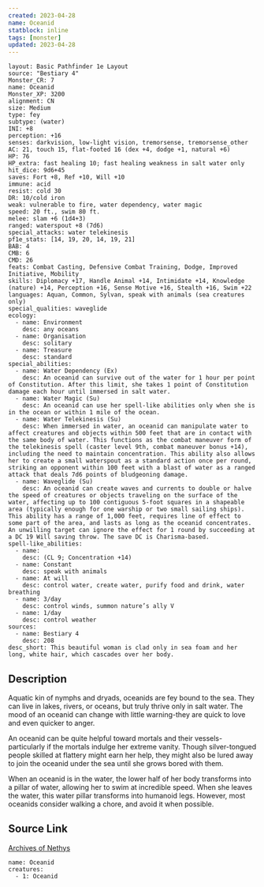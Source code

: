 ```yaml
---
created: 2023-04-28
name: Oceanid
statblock: inline
tags: [monster]
updated: 2023-04-28
---
```

```statblock
layout: Basic Pathfinder 1e Layout
source: "Bestiary 4"
Monster_CR: 7
name: Oceanid
Monster_XP: 3200
alignment: CN
size: Medium
type: fey
subtype: (water)
INI: +8
perception: +16
senses: darkvision, low-light vision, tremorsense, tremorsense_other
AC: 21, touch 15, flat-footed 16 (dex +4, dodge +1, natural +6)
HP: 76
HP_extra: fast healing 10; fast healing weakness in salt water only
hit_dice: 9d6+45
saves: Fort +8, Ref +10, Will +10
immune: acid
resist: cold 30
DR: 10/cold iron
weak: vulnerable to fire, water dependency, water magic
speed: 20 ft., swim 80 ft.
melee: slam +6 (1d4+3)
ranged: waterspout +8 (7d6)
special_attacks: water telekinesis
pf1e_stats: [14, 19, 20, 14, 19, 21]
BAB: 4
CMB: 6
CMD: 26
feats: Combat Casting, Defensive Combat Training, Dodge, Improved Initiative, Mobility
skills: Diplomacy +17, Handle Animal +14, Intimidate +14, Knowledge (nature) +14, Perception +16, Sense Motive +16, Stealth +16, Swim +22
languages: Aquan, Common, Sylvan, speak with animals (sea creatures only)
special_qualities: waveglide
ecology:
  - name: Environment
    desc: any oceans
  - name: Organisation
    desc: solitary
  - name: Treasure
    desc: standard
special_abilities:
  - name: Water Dependency (Ex)
    desc: An oceanid can survive out of the water for 1 hour per point of Constitution. After this limit, she takes 1 point of Constitution damage each hour until immersed in salt water.
  - name: Water Magic (Su)
    desc: An oceanid can use her spell-like abilities only when she is in the ocean or within 1 mile of the ocean.
  - name: Water Telekinesis (Su)
    desc: When immersed in water, an oceanid can manipulate water to affect creatures and objects within 500 feet that are in contact with the same body of water. This functions as the combat maneuver form of the telekinesis spell (caster level 9th, combat maneuver bonus +14), including the need to maintain concentration. This ability also allows her to create a small waterspout as a standard action once per round, striking an opponent within 100 feet with a blast of water as a ranged attack that deals 7d6 points of bludgeoning damage.
  - name: Waveglide (Su)
    desc: An oceanid can create waves and currents to double or halve the speed of creatures or objects traveling on the surface of the water, affecting up to 100 contiguous 5-foot squares in a shapeable area (typically enough for one warship or two small sailing ships). This ability has a range of 1,000 feet, requires line of effect to some part of the area, and lasts as long as the oceanid concentrates. An unwilling target can ignore the effect for 1 round by succeeding at a DC 19 Will saving throw. The save DC is Charisma-based.
spell-like_abilities:
  - name:
    desc: (CL 9; Concentration +14)
  - name: Constant
    desc: speak with animals
  - name: At will
    desc: control water, create water, purify food and drink, water breathing
  - name: 3/day
    desc: control winds, summon nature’s ally V
  - name: 1/day
    desc: control weather
sources:
  - name: Bestiary 4
    desc: 208
desc_short: This beautiful woman is clad only in sea foam and her long, white hair, which cascades over her body.
```
## Description
Aquatic kin of nymphs and dryads, oceanids are fey bound to the sea. They can live in lakes, rivers, or oceans, but truly thrive only in salt water. The mood of an oceanid can change with little warning-they are quick to love and even quicker to anger.

An oceanid can be quite helpful toward mortals and their vessels-particularly if the mortals indulge her extreme vanity. Though silver-tongued people skilled at flattery might earn her help, they might also be lured away to join the oceanid under the sea until she grows bored with them.

When an oceanid is in the water, the lower half of her body transforms into a pillar of water, allowing her to swim at incredible speed. When she leaves the water, this water pillar transforms into humanoid legs. However, most oceanids consider walking a chore, and avoid it when possible.
## Source Link
[Archives of Nethys](https://aonprd.com/MonsterDisplay.aspx?ItemName=Oceanid)
```encounter-table
name: Oceanid
creatures:
  - 1: Oceanid
```

